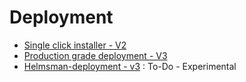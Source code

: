 # Deployment

* [Single click installer - V2](sandbox-v2)
* [Production grade deployment - V3](v3)
* [Helmsman-deployment - v3](v3/helmsman) : To-Do - Experimental